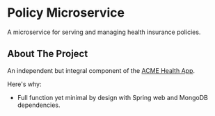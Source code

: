 # Policy Microservice

A microservice for serving and managing health insurance policies. 

<!-- ABOUT THE PROJECT -->
## About The Project

An independent but integral component of the [ACME Health App](https://github.com/khan-synergisticit/policyms.git).

Here's why:
* Full function yet minimal by design with Spring web and MongoDB dependencies. 
